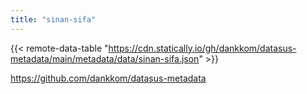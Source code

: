 ```yaml
---
title: "sinan-sifa"
---
```


{{< remote-data-table "https://cdn.statically.io/gh/dankkom/datasus-metadata/main/metadata/data/sinan-sifa.json" >}}

https://github.com/dankkom/datasus-metadata
